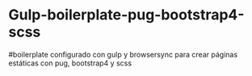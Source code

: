 # Gulp-boilerplate-pug-bootstrap4-scss
#boilerplate configurado con gulp y browsersync para crear páginas estáticas con pug, bootstrap4 y scss
